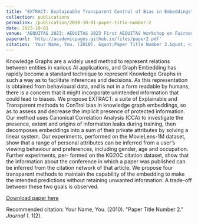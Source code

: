 ```yaml
---
title: "EXTRACT: Explainable Transparent Control of Bias in Embeddings"
collection: publications
permalink: /publication/2010-10-01-paper-title-number-2
date: 2023-10-01
venue: 'AEQUITAS 2023: AEQUITAS 2023 First AEQUITAS Workshop on Fairness and Bias in AI | co-located with ECAI 2023'
paperurl: 'http://academicpages.github.io/files/paper2.pdf'
citation: 'Your Name, You. (2010). &quot;Paper Title Number 2.&quot; <i>Journal 1</i>. 1(2).'
---
```

Knowledge Graphs are a widely used method to represent relations between entities in various AI applications, and Graph Embedding has rapidly become a standard technique to represent Knowledge Graphs in such a way as to facilitate inferences and decisions. As this representation is obtained from behavioural data, and is not in a form readable by humans, there is a concern that it might incorporate unintended information that could lead to biases. We propose EXTRACT: a suite of Explainable and Transparent methods to ConTrol bias in knowledge graph embeddings, so as to assess and decrease the implicit presence of protected information. Our method uses Canonical Correlation Analysis (CCA) to investigate the presence, extent and origins of information leaks during training, then decomposes embeddings into a sum of their private attributes by solving a linear system. Our experiments, performed on the MovieLens-1M dataset, show that a range of personal attributes can be inferred from a user’s viewing behaviour and preferences, including gender, age and occupation. Further experiments, per- formed on the KG20C citation dataset, show that the information about the conference in which a paper was published can be inferred from the citation network of that article. We propose four transparent methods to maintain the capability of the embedding to make the intended predictions without retaining unwanted information. A trade-off between these two goals is observed.


[Download paper here](https://arxiv.org/pdf/2311.00115.pdf)

Recommended citation: Your Name, You. (2010). "Paper Title Number 2." <i>Journal 1</i>. 1(2).
